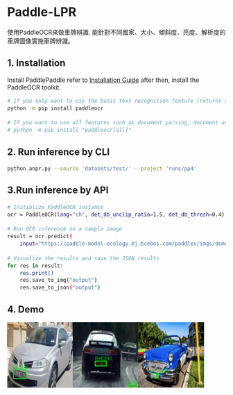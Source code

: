 # Paddle-LPR
使用PaddleOCR來做車牌辨識.
能針對不同國家、大小、傾斜度、亮度、解析度的車牌圖像實施車牌辨識。

## 1. Installation

Install PaddlePaddle refer to [Installation Guide](https://www.paddlepaddle.org.cn/en/install/quick?docurl=/documentation/docs/en/develop/install/pip/linux-pip_en.html) after then, install the PaddleOCR toolkit.

```bash
# If you only want to use the basic text recognition feature (returns text position coordinates and content)
python -m pip install paddleocr

# If you want to use all features such as document parsing, document understanding, document translation
# python -m pip install "paddleocr[all]"
```
## 2. Run inference by CLI
```bash
python anpr.py --source 'datasets/test/' --project 'runs/pp4'

```
## 3.Run inference by API
```bash
# Initialize PaddleOCR instance
ocr = PaddleOCR(lang="ch", det_db_unclip_ratio=1.5, det_db_thresh=0.4)

# Run OCR inference on a sample image 
result = ocr.predict(
    input="https://paddle-model-ecology.bj.bcebos.com/paddlex/imgs/demo_image/general_ocr_002.png")

# Visualize the results and save the JSON results
for res in result:
    res.print()
    res.save_to_img("output")
    res.save_to_json("output")
```
## 4. Demo
<img src="runs/pp4/yolov9-c-c-640/1.jpg" width="30%"><img src="runs/pp4/yolov9-c-c-640/13.jpg" width="30%"><img src="runs/pp4/yolov9-c-c-640/30.jpg" width="30%">
